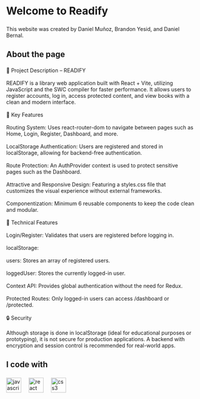 <h1 align="left">Welcome to Readify</h1>

###

<p align="left">This website was created by Daniel Muñoz, Brandon Yesid, and Daniel Bernal.</p>

###

<h2 align="left">About the page</h2>

###

<p align="left">🧠 Project Description – READIFY<br><br>READIFY is a library web application built with React + Vite, utilizing JavaScript and the SWC compiler for faster performance. It allows users to register accounts, log in, access protected content, and view books with a clean and modern interface.<br><br>🧩 Key Features<br><br>Routing System: Uses react-router-dom to navigate between pages such as Home, Login, Register, Dashboard, and more.<br><br>LocalStorage Authentication: Users are registered and stored in localStorage, allowing for backend-free authentication.<br><br>Route Protection: An AuthProvider context is used to protect sensitive pages such as the Dashboard.<br><br>Attractive and Responsive Design: Featuring a styles.css file that customizes the visual experience without external frameworks.<br><br>Componentization: Minimum 6 reusable components to keep the code clean and modular.<br><br>🧪 Technical Features<br><br>Login/Register: Validates that users are registered before logging in.<br><br>localStorage:<br><br>users: Stores an array of registered users.<br><br>loggedUser: Stores the currently logged-in user.<br><br>Context API: Provides global authentication without the need for Redux.<br><br>Protected Routes: Only logged-in users can access /dashboard or /protected.<br><br>🔒 Security<br><br>Although storage is done in localStorage (ideal for educational purposes or prototyping), it is not secure for production applications. A backend with encryption and session control is recommended for real-world apps.</p>

###

<h2 align="left">I code with</h2>

###

<div align="left">
  <img src="https://cdn.jsdelivr.net/gh/devicons/devicon/icons/javascript/javascript-original.svg" height="40" alt="javascript logo"  />
  <img width="12" />
  <img src="https://cdn.jsdelivr.net/gh/devicons/devicon/icons/react/react-original.svg" height="40" alt="react logo"  />
  <img width="12" />
  <img src="https://cdn.jsdelivr.net/gh/devicons/devicon/icons/css3/css3-original.svg" height="40" alt="css3 logo"  />
</div>

###